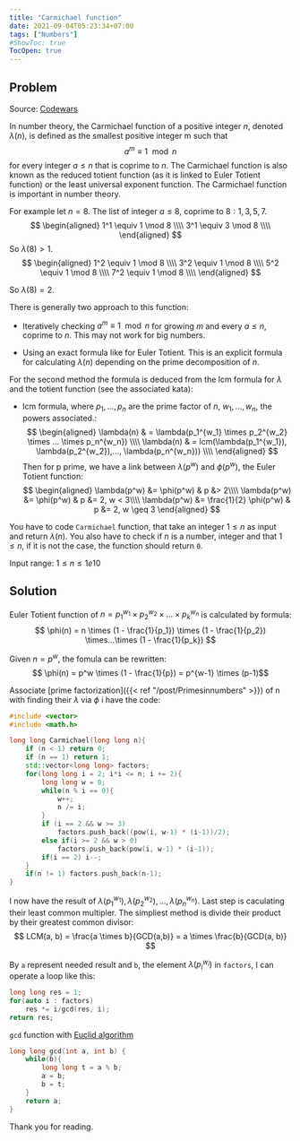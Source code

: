 ```yaml
---
title: "Carmichael function"
date: 2021-09-04T05:23:34+07:00
tags: ["Numbers"]
#ShowToc: true
TocOpen: true
---
```

## Problem 
Source: [Codewars](https://www.codewars.com/kata/53c92d34689f84a2d5000e48)

In number theory, the Carmichael function of a positive integer $n$, denoted $\lambda(n)$, is defined as the smallest positive integer m such that
$$a^m \equiv 1 \mod n$$
for every integer $a \leq n$ that is coprime to $n$. The Carmichael function is also known as the reduced totient function (as it is linked to Euler Totient function) or the least universal exponent function. The Carmichael function is important in number theory.

For example let $n = 8$. The list of integer $a \leq 8$, coprime to $8: 1, 3, 5, 7.$
$$
\begin{aligned}
	1^1 \equiv 1 \mod 8 \\\\
	3^1 \equiv 3 \mod 8 \\\\
\end{aligned}
$$
So $\lambda(8) > 1.$
$$
\begin{aligned}
	1^2 \equiv 1 \mod 8 \\\\
	3^2 \equiv 1 \mod 8 \\\\
	5^2 \equiv 1 \mod 8 \\\\
	7^2 \equiv 1 \mod 8 \\\\
\end{aligned}
$$

So $\lambda(8) = 2.$

There is generally two approach to this function:

 - Iteratively checking $a^m \equiv 1 \mod n$ for growing $m$ and every $a \leq n$, coprime to $n$. This may not work for big numbers.

 - Using an exact formula like for Euler Totient. This is an explicit formula for calculating $\lambda(n)$ depending on the prime decomposition of $n$.

For the second method the formula is deduced from the lcm formula for $\lambda$ and the totient function (see the associated kata):
 - lcm formula, where $p_1,...,p_n$ are the prime factor of $n$, $w_1,...,w_n$, the powers associated.:
$$
\begin{aligned}
 	\lambda(n) & = \lambda(p_1^{w_1} \times p_2^{w_2} \times ... \times p_n^{w_n}) \\\\
 	\lambda(n) & = lcm(\lambda(p_1^{w_1}), \lambda(p_2^{w_2}),..., \lambda(p_n^{w_n})) \\\\
\end{aligned}
$$
Then for p prime, we have a link between $\lambda(p^w)$ and $\phi(p^w)$, the Euler Totient function:
$$
\begin{aligned}
 	\lambda(p^w) &= \phi(p^w) 				& p &> 2\\\\
 	\lambda(p^w) &= \phi(p^w) 				& p &= 2, w < 3\\\\
 	\lambda(p^w) &= \frac{1}{2} \phi(p^w)	& p &= 2, w \geq 3
\end{aligned}
$$

You have to code `Carmichael` function, that take an integer $1 ≤ n$ as input and return $\lambda(n)$. You also have to check if $n$ is a number, integer and that $1 ≤ n$, if it is not the case, the function should return `0`.

Input range: $1 ≤ n ≤ 1e10$
## Solution
Euler Totient function of $n = p_1^{w_1} \times p_2^{w_2} \times...\times p_k^{w_n}$ is calculated by formula:
$$ \phi(n) = n \times (1 - \frac{1}{p_1}) \times (1 - \frac{1}{p_2}) \times...\times (1 - \frac{1}{p_k}) $$

Given $n = p^w$, the fomula can be rewritten:
$$ \phi(n) = p^w \times (1 - \frac{1}{p}) = p^{w-1} \times (p-1)$$

Associate [prime factorization]({{< ref "/post/Primesinnumbers" >}}) of n with finding their $\lambda$ via $\phi$ i have the code:
```cpp
#include <vector>
#include <math.h>

long long Carmichael(long long n){
	if (n < 1) return 0;
	if (n == 1) return 1;
	std::vector<long long> factors;
	for(long long i = 2; i*i <= n; i += 2){
		long long w = 0;
		while(n % i == 0){
			w++;
			n /= i;
		}
		if (i == 2 && w >= 3)
			factors.push_back((pow(i, w-1) * (i-1))/2);
		else if(i >= 2 && w > 0)
			factors.push_back(pow(i, w-1) * (i-1));
		if(i == 2) i--;
	}
	if(n != 1) factors.push_back(n-1);
}
```
I now have the result of  $\lambda(p_1^{w_1}), \lambda(p_2^{w_2}),..., \lambda(p_n^{w_n})$. Last step is caculating their least common multipler. The simpliest method is divide their product by their greatest common divisor:
$$
LCM(a, b) = \frac{a \times b}{GCD(a,b)} = a \times \frac{b}{GCD(a, b)}
$$

By `a` represent needed result and `b`, the element $\lambda(p_i^{w_i})$ in `factors`, I can operate a loop like this:

```cpp
long long res = 1;
for(auto i : factors)
	res *= i/gcd(res, i);
return res;
```
`gcd` function with [Euclid algorithm](https://en.wikipedia.org/wiki/Euclidean_algorithm#Procedure)
```cpp
long long gcd(int a, int b) {
	while(b){
		long long t = a % b;
		a = b;
		b = t;
	}
	return a;
}
```
Thank you for reading.

